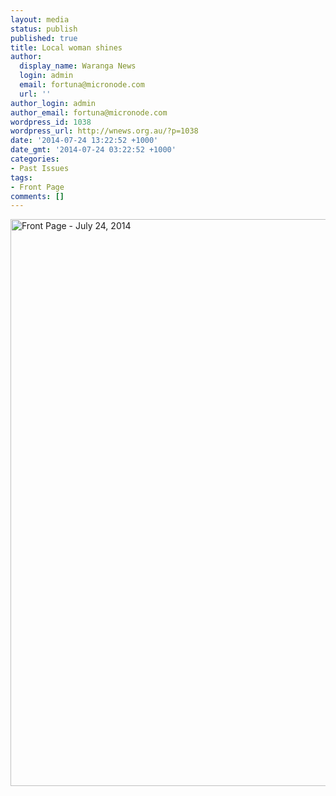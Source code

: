 ```yaml
---
layout: media
status: publish
published: true
title: Local woman shines
author:
  display_name: Waranga News
  login: admin
  email: fortuna@micronode.com
  url: ''
author_login: admin
author_email: fortuna@micronode.com
wordpress_id: 1038
wordpress_url: http://wnews.org.au/?p=1038
date: '2014-07-24 13:22:52 +1000'
date_gmt: '2014-07-24 03:22:52 +1000'
categories:
- Past Issues
tags:
- Front Page
comments: []
---
```


<a href="http://wnews.org.au/wp-content/uploads/2014/08/wnews20140724P01.pdf"><img class="alignnone size-full wp-image-1031" alt="Front Page - July 24, 2014" src="http://wnews.org.au/wp-content/uploads/2014/08/wnews20140724P01.jpg" width="624" height="907" /></a>
